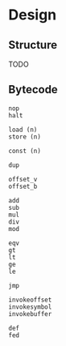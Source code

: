 # Design

## Structure

TODO

## Bytecode

```
nop
halt

load (n)
store (n)

const (n)

dup

offset_v
offset_b

add
sub
mul
div
mod

eqv
gt
lt
ge
le

jmp

invokeoffset
invokesymbol
invokebuffer

def
fed
```